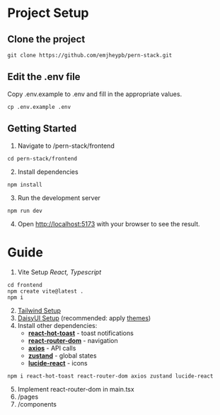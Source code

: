 # Project Setup
## Clone the project
```
git clone https://github.com/emjheypb/pern-stack.git
```
## Edit the .env file
Copy .env.example to .env and fill in the appropriate values.
```
cp .env.example .env
```

## Getting Started
1. Navigate to /pern-stack/frontend
```
cd pern-stack/frontend
```
2. Install dependencies
```
npm install
```
3. Run the development server
```
npm run dev
```
4. Open [http://localhost:5173](http://localhost:5173) with your browser to see the result.

# Guide
1. Vite Setup *React, Typescript*
```
cd frontend
npm create vite@latest .
npm i
```
2. [Tailwind Setup](https://tailwindcss.com/docs/installation/using-vite)
3. [DaisyUI Setup](https://daisyui.com/docs/install/) (recommended: apply [themes](https://daisyui.com/docs/themes/))
4. Install other dependencies:
    - **[react-hot-toast](https://react-hot-toast.com/)** - toast notifications
    - **[react-router-dom](https://reactrouter.com/)** - navigation
    - **[axios](https://axios-http.com/docs/intro)** - API calls
    - **[zustand](https://zustand-demo.pmnd.rs/)** - global states
    - **[lucide-react](https://lucide.dev/guide/packages/lucide-react)** - icons
```
npm i react-hot-toast react-router-dom axios zustand lucide-react
```
5. Implement react-router-dom in main.tsx
6. /pages
7. /components
